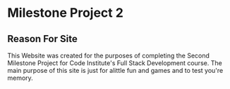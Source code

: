 # Milestone Project 2
## Reason For Site
This Website was created for the  purposes of completing the Second Milestone Project for Code Institute's Full Stack Development course. The main purpose of this site is just for alittle fun and games and to test you're memory.

